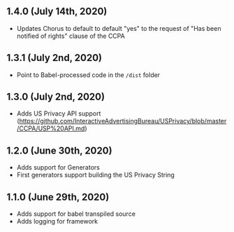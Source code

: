 ## 1.4.0 (July 14th, 2020)

- Updates Chorus to default to default "yes" to the request of "Has been notified of rights" clause of the CCPA

## 1.3.1 (July 2nd, 2020)

- Point to Babel-processed code in the `/dist` folder

## 1.3.0 (July 2nd, 2020)

- Adds US Privacy API support (https://github.com/InteractiveAdvertisingBureau/USPrivacy/blob/master/CCPA/USP%20API.md)

## 1.2.0 (June 30th, 2020)

- Adds support for Generators
- First generators support building the US Privacy String

## 1.1.0 (June 29th, 2020)

- Adds support for babel transpiled source
- Adds logging for framework
